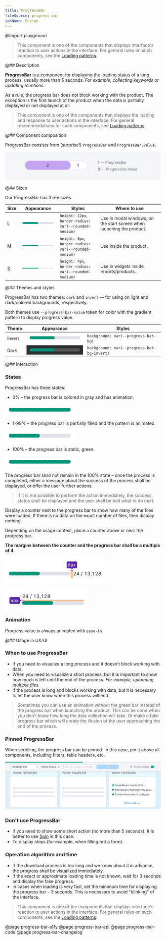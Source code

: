 ```yaml
---
title: ProgressBar
fileSource: progress-bar
tabName: Design
---
```


@import playground

> This component is one of the components that displays interface's reaction to user actions in the interface. For general rules on such components, see the [Loading patterns](/patterns/loading-states/).

@## Description

**ProgressBar** is a component for displaying the loading status of a long process, usually more than 5 seconds. _For example, collecting keywords or updating mentions._

As a rule, the progress bar does not block working with the product. The exception is the first launch of the product when the data is partially displayed or not displayed at all.

> This component is one of the components that displays the loading and response to user actions in the interface. For general recommendations for such components, see [Loading patterns](/patterns/loading-states/).

@## Component composition

ProgressBar consists from (surprise!) `ProgressBar` and `ProgressBar.Value`.

![progress bar scheme](static/progressbar-scheme.png)

@## Sizes

Our ProgressBar has three sizes.

| Size | Appearance                               | Styles                                                   | Where to use                                                          |
| ---- | ---------------------------------------- | -------------------------------------------------------- | --------------------------------------------------------------------- |
| L    | ![L sise progressbar](static/size-l.png) | `height: 12px`, `border-radius: var(--rounded-medium)` | Use in modal windows, on the start screen when launching the product. |
| M    | ![M size progressbar](static/size-m.png) | `height: 8px`, `border-radius: var(--rounded-medium)`  | Use inside the product.                                               |
| S    | ![S size progressbar](static/size-s.png) | `height: 4px`, `border-radius: var(--rounded-medium)`  | Use in widgets inside reports/products.                               |

@## Themes and styles

ProgressBar has two themes: `dark` and `invert` — for using on light and dark/colored backgrounds, respectively.

Both themes use `--progress-bar-value` token for color with the gradient pattern to display progress value.

| Theme  | Appearance                                            | Styles                                       |
| ------ | ----------------------------------------------------- | -------------------------------------------- |
| Invert | ![progressbar with invert theme](static/size-l.png)   | `background: var(--progress-bar-bg)`        |
| Dark   | ![progressbar with dark theme](static/dark-theme.png) | `background: var(--progress-bar-bg-invert)` |

@## Interaction

### States

ProgressBar has three states:

- 0% – the progress bar is colored in gray and has animation.

![progressbar without progress](static/loading-gray.png)

- 1-99% – the progress bar is partially filled and the pattern is animated.

![progressbar with the "in progress" state](static/size-l.png)

- 100% – the progress bar is static, green.

![progressbar with the loaded state](static/loaded.png)

The progress bar shall not remain in the 100% state – once the process is completed, either a message about the success of the process shall be displayed, or offer the user further actions.

> If it is not possible to perform the action immediately, the success status shall be displayed and the user shall be told what to do next.

Display a counter next to the progress bar to show how many of the files were loaded. If there is no data on the exact number of files, then display nothing.

Depending on the usage context, place a counter above or near the progress bar.

**The margins between the counter and the progress bar shall be a multiple of 4**.

![progressbar with the counter](static/progressbar-counter.png)

![progressbar with the counter](static/progressbar-counter-above.png)

### Animation

Progress value is always animated with `ease-in`.

@## Usage in UX/UI

### When to use ProgressBar

- If you need to visualize a long process and it doesn't block working with data.
- When you need to visualize a short process, but it is important to show how much is left until the end of the process. _For example, uploading multiple files._
- If the process is long and blocks working with data, but it is necessary to let the user know when this process will end.

> Sometimes you can use an animation without the green bar instead of the progress bar when launching the product. This can be done when you don't know how long the data collection will take. Or make a fake progress bar which will create the illusion of the user approaching the end of the process.

### Pinned ProgressBar

When scrolling, the progress bar can be pinned. In this case, pin it above all components, including filters, table headers, etc.

![progressbar sticky](static/progressbar-sticky.png)

### Don't use ProgressBar

- If you need to show some short action (no more than 5 seconds). It is better to use [Spin](/components/spin/) in this case.
- To display steps (for example, when filling out a form).

### Operation algorithm and time

- If the download process is too long and we know about it in advance, the progress shall be visualized immediately.
- If the exact or approximate loading time is not known, wait for 3 seconds and display the fake progress.
- In cases when loading is very fast, set the minimum time for displaying the progress bar – 3 seconds. This is necessary to avoid "blinking" of the interface.

> This component is one of the components that displays interface's reaction to user actions in the interface. For general rules on such components, see the [Loading patterns](/patterns/loading-states/).

@page progress-bar-a11y
@page progress-bar-api
@page progress-bar-code
@page progress-bar-changelog
